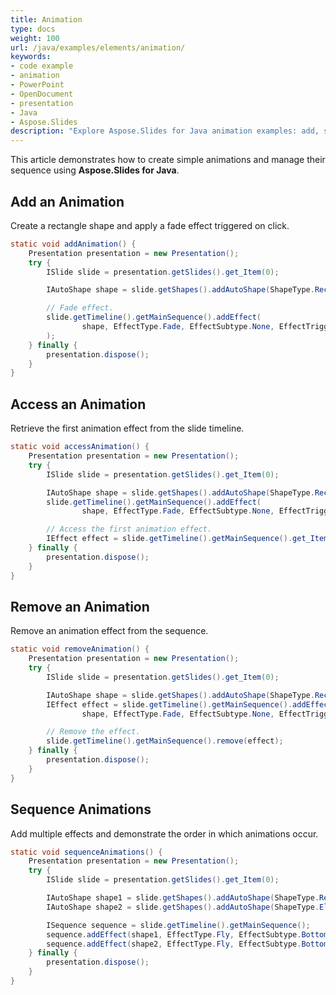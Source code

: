 ```yaml
---
title: Animation
type: docs
weight: 100
url: /java/examples/elements/animation/
keywords:
- code example
- animation
- PowerPoint
- OpenDocument
- presentation
- Java
- Aspose.Slides
description: "Explore Aspose.Slides for Java animation examples: add, sequence, and customize effects and transitions with Java for PPT, PPTX, and ODP presentations."
---
```


This article demonstrates how to create simple animations and manage their sequence using **Aspose.Slides for Java**.

## **Add an Animation**

Create a rectangle shape and apply a fade effect triggered on click.

```java
static void addAnimation() {
    Presentation presentation = new Presentation();
    try {
        ISlide slide = presentation.getSlides().get_Item(0);

        IAutoShape shape = slide.getShapes().addAutoShape(ShapeType.Rectangle, 50, 50, 100, 100);

        // Fade effect.
        slide.getTimeline().getMainSequence().addEffect(
                shape, EffectType.Fade, EffectSubtype.None, EffectTriggerType.OnClick
        );
    } finally {
        presentation.dispose();
    }
}
```

## **Access an Animation**

Retrieve the first animation effect from the slide timeline.

```java
static void accessAnimation() {
    Presentation presentation = new Presentation();
    try {
        ISlide slide = presentation.getSlides().get_Item(0);

        IAutoShape shape = slide.getShapes().addAutoShape(ShapeType.Rectangle, 50, 50, 100, 100);
        slide.getTimeline().getMainSequence().addEffect(
                shape, EffectType.Fade, EffectSubtype.None, EffectTriggerType.OnClick);

        // Access the first animation effect.
        IEffect effect = slide.getTimeline().getMainSequence().get_Item(0);
    } finally {
        presentation.dispose();
    }
}
```

## **Remove an Animation**

Remove an animation effect from the sequence.

```java
static void removeAnimation() {
    Presentation presentation = new Presentation();
    try {
        ISlide slide = presentation.getSlides().get_Item(0);

        IAutoShape shape = slide.getShapes().addAutoShape(ShapeType.Rectangle, 50, 50, 100, 100);
        IEffect effect = slide.getTimeline().getMainSequence().addEffect(
                shape, EffectType.Fade, EffectSubtype.None, EffectTriggerType.OnClick);

        // Remove the effect.
        slide.getTimeline().getMainSequence().remove(effect);
    } finally {
        presentation.dispose();
    }
}
```

## **Sequence Animations**

Add multiple effects and demonstrate the order in which animations occur.

```java
static void sequenceAnimations() {
    Presentation presentation = new Presentation();
    try {
        ISlide slide = presentation.getSlides().get_Item(0);

        IAutoShape shape1 = slide.getShapes().addAutoShape(ShapeType.Rectangle, 50, 50, 100, 100);
        IAutoShape shape2 = slide.getShapes().addAutoShape(ShapeType.Ellipse, 200, 50, 100, 100);

        ISequence sequence = slide.getTimeline().getMainSequence();
        sequence.addEffect(shape1, EffectType.Fly, EffectSubtype.Bottom, EffectTriggerType.OnClick);
        sequence.addEffect(shape2, EffectType.Fly, EffectSubtype.Bottom, EffectTriggerType.OnClick);
    } finally {
        presentation.dispose();
    }
}
```
